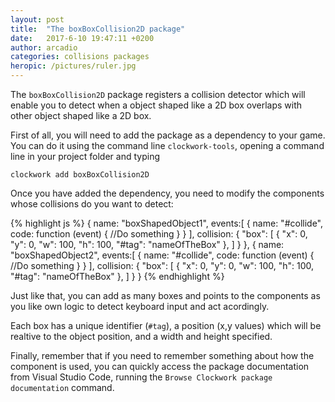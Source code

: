```yaml
---
layout: post
title:  "The boxBoxCollision2D package"
date:   2017-6-10 19:47:11 +0200
author: arcadio
categories: collisions packages
heropic: /pictures/ruler.jpg
---
```


The `boxBoxCollision2D` package registers a collision detector which will enable you to detect when a object shaped like a 2D box overlaps with other object shaped like a 2D box.

First of all, you will need to add the package as a dependency to your game. You can do it using the command line `clockwork-tools`, opening a command line in your project folder and typing

`clockwork add boxBoxCollision2D`

Once you have added the dependency, you need to modify the components whose collisions do you want to detect:

{% highlight js %}
    {
        name: "boxShapedObject1",
        events:[
            {
              name: "#collide", code: function (event) {
                  //Do something
              }
            }
        ],
         collision: {
            "box": [
                { "x": 0, "y": 0, "w": 100, "h": 100, "#tag": "nameOfTheBox" },
            ]
        }
    },
    {
        name: "boxShapedObject2",
        events:[
            {
              name: "#collide", code: function (event) {
                  //Do something
              }
            }
        ],
         collision: {
            "box": [
                { "x": 0, "y": 0, "w": 100, "h": 100, "#tag": "nameOfTheBox" },
            ]
        }
    }
{% endhighlight %}

Just like that, you can add as many boxes and points to the components as you like own logic to detect keyboard input and act acordingly.

Each box has a unique identifier (`#tag`),  a position (x,y values) which will be realtive to the object position, and a width and height specified.

Finally, remember that if you need to remember something about how the component is used, you can quickly access the package documentation from Visual Studio Code, running the `Browse Clockwork package documentation` command.
